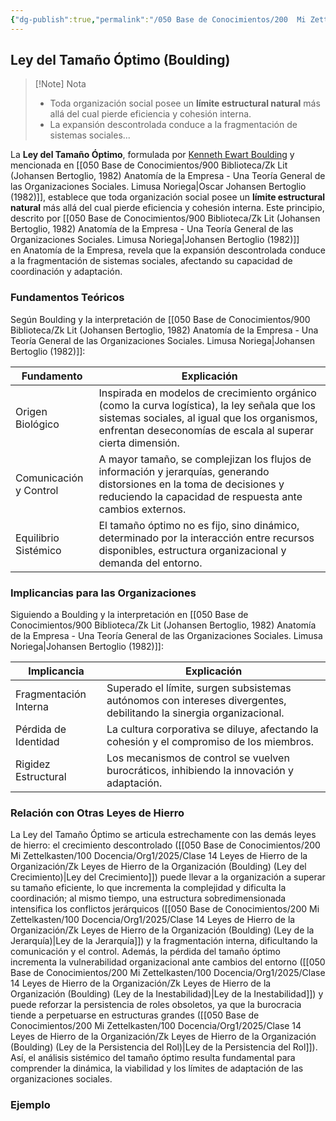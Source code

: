 ```yaml
---
{"dg-publish":true,"permalink":"/050 Base de Conocimientos/200  Mi Zettelkasten/100 Docencia/Org1/2025/Clase 14 Leyes de Hierro de la Organización/Zk Leyes de Hierro de la Organización (Boulding) (Ley del Tamaño Óptimo)/","tags":["digitalGarden"]}
---
```


## Ley del Tamaño Óptimo (Boulding)

> [!Note] Nota
> - Toda organización social posee un **límite estructural natural** más allá del cual pierde eficiencia y cohesión interna.
> - La expansión descontrolada conduce a la fragmentación de sistemas sociales...

La **Ley del Tamaño Óptimo**, formulada por [Kenneth Ewart Boulding](https://es.wikipedia.org/wiki/Kenneth_Boulding)  y mencionada en [[050 Base de Conocimientos/900 Biblioteca/Zk Lit (Johansen Bertoglio, 1982) Anatomía de la Empresa - Una Teoría General de las Organizaciones Sociales. Limusa  Noriega\|Oscar Johansen Bertoglio (1982)]], establece que toda organización social posee un **límite estructural natural** más allá del cual pierde eficiencia y cohesión interna. Este principio, descrito por [[050 Base de Conocimientos/900 Biblioteca/Zk Lit (Johansen Bertoglio, 1982) Anatomía de la Empresa - Una Teoría General de las Organizaciones Sociales. Limusa  Noriega\|Johansen Bertoglio (1982)]] en Anatomía de la Empresa, revela que la expansión descontrolada conduce a la fragmentación de sistemas sociales, afectando su capacidad de coordinación y adaptación.

### Fundamentos Teóricos

Según Boulding y la interpretación de [[050 Base de Conocimientos/900 Biblioteca/Zk Lit (Johansen Bertoglio, 1982) Anatomía de la Empresa - Una Teoría General de las Organizaciones Sociales. Limusa  Noriega\|Johansen Bertoglio (1982)]]:

| Fundamento             | Explicación                                                                                                                                                                                                 |
| ---------------------- | ----------------------------------------------------------------------------------------------------------------------------------------------------------------------------------------------------------- |
| Origen Biológico       | Inspirada en modelos de crecimiento orgánico (como la curva logística), la ley señala que los sistemas sociales, al igual que los organismos, enfrentan deseconomías de escala al superar cierta dimensión. |
| Comunicación y Control | A mayor tamaño, se complejizan los flujos de información y jerarquías, generando distorsiones en la toma de decisiones y reduciendo la capacidad de respuesta ante cambios externos.                        |
| Equilibrio Sistémico   | El tamaño óptimo no es fijo, sino dinámico, determinado por la interacción entre recursos disponibles, estructura organizacional y demanda del entorno.                                                     |

### Implicancias para las Organizaciones

 Siguiendo a Boulding y la interpretación en [[050 Base de Conocimientos/900 Biblioteca/Zk Lit (Johansen Bertoglio, 1982) Anatomía de la Empresa - Una Teoría General de las Organizaciones Sociales. Limusa  Noriega\|Johansen Bertoglio (1982)]]:

| Implicancia           | Explicación                                                                                                         |
| --------------------- | ------------------------------------------------------------------------------------------------------------------- |
| Fragmentación Interna | Superado el límite, surgen subsistemas autónomos con intereses divergentes, debilitando la sinergia organizacional. |
| Pérdida de Identidad  | La cultura corporativa se diluye, afectando la cohesión y el compromiso de los miembros.                            |
| Rigidez Estructural   | Los mecanismos de control se vuelven burocráticos, inhibiendo la innovación y adaptación.                           |

### Relación con Otras Leyes de Hierro

La Ley del Tamaño Óptimo se articula estrechamente con las demás leyes de hierro: el crecimiento descontrolado ([[050 Base de Conocimientos/200  Mi Zettelkasten/100 Docencia/Org1/2025/Clase 14 Leyes de Hierro de la Organización/Zk Leyes de Hierro de la Organización (Boulding) (Ley del Crecimiento)\|Ley del Crecimiento]]) puede llevar a la organización a superar su tamaño eficiente, lo que incrementa la complejidad y dificulta la coordinación; al mismo tiempo, una estructura sobredimensionada intensifica los conflictos jerárquicos ([[050 Base de Conocimientos/200  Mi Zettelkasten/100 Docencia/Org1/2025/Clase 14 Leyes de Hierro de la Organización/Zk Leyes de Hierro de la Organización (Boulding) (Ley de la Jerarquía)\|Ley de la Jerarquía]]) y la fragmentación interna, dificultando la comunicación y el control. Además, la pérdida del tamaño óptimo incrementa la vulnerabilidad organizacional ante cambios del entorno ([[050 Base de Conocimientos/200  Mi Zettelkasten/100 Docencia/Org1/2025/Clase 14 Leyes de Hierro de la Organización/Zk Leyes de Hierro de la Organización (Boulding) (Ley de la Inestabilidad)\|Ley de la Inestabilidad]]) y puede reforzar la persistencia de roles obsoletos, ya que la burocracia tiende a perpetuarse en estructuras grandes ([[050 Base de Conocimientos/200  Mi Zettelkasten/100 Docencia/Org1/2025/Clase 14 Leyes de Hierro de la Organización/Zk Leyes de Hierro de la Organización (Boulding) (Ley de la Persistencia del Rol)\|Ley de la Persistencia del Rol]]). Así, el análisis sistémico del tamaño óptimo resulta fundamental para comprender la dinámica, la viabilidad y los límites de adaptación de las organizaciones sociales.

### Ejemplo

